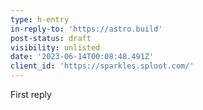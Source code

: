 ```yaml
---
type: h-entry
in-reply-to: 'https://astro.build'
post-status: draft
visibility: unlisted
date: '2023-06-14T00:08:48.491Z'
client_id: 'https://sparkles.sploot.com/'
---
```

First reply
